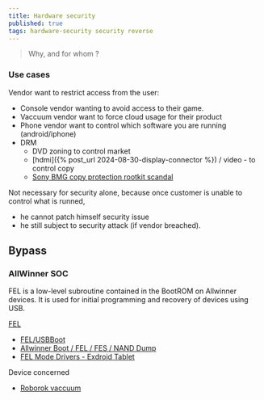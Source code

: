 ```yaml
---
title: Hardware security
published: true
tags: hardware-security security reverse
---
```

> Why, and for whom ?

### Use cases

Vendor want to restrict access from the user:
- Console vendor wanting to avoid access to their game.
- Vaccuum vendor want to force cloud usage for their product
- Phone vendor want to control which software you are running (android/iphone)
- DRM
	- DVD zoning to control market
    - [hdmi]({% post_url 2024-08-30-display-connector %}) / video - to control copy
    - [Sony BMG copy protection rootkit scandal](https://en.wikipedia.org/wiki/Sony_BMG_copy_protection_rootkit_scandal)

Not necessary for security alone, because once customer is unable to control what is runned,
- he cannot patch himself security issue
- he still subject to security attack (if vendor breached).

## Bypass

### AllWinner SOC 
FEL is a low-level subroutine contained in the BootROM on Allwinner devices. It is used for initial programming and recovery of devices using USB. 

[FEL](https://linux-sunxi.org/FEL)
- [FEL/USBBoot](https://linux-sunxi.org/FEL/USBBoot)
- [Allwinner Boot / FEL / FES / NAND Dump](https://xor.co.za/post/2018-12-01-fel-bootprocess/)
- [FEL Mode Drivers - Exdroid Tablet](https://github.com/Siragon/exdroid-driver-fel?tab=readme-ov-file#fel-mode-drivers---exdroid-tablet)

Device concerned
- [Roborok vaccuum]()
